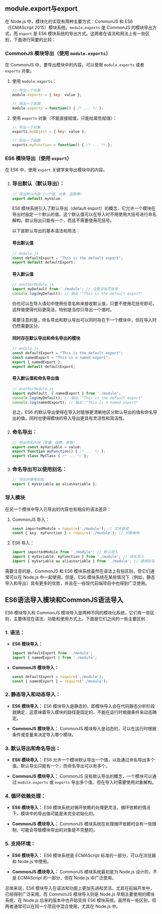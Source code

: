 ## module.export与export

在 Node.js 中，模块化的实现有两种主要方式：CommonJS 和 ES6（ECMAScript 2015）模块系统。`module.exports` 是 CommonJS 的模块导出方式，而 `export` 是 ES6 模块系统的导出方式。这两者在语法和用法上有一些区别，下面进行简要的比较：

### CommonJS 模块导出（使用 `module.exports`）

在 CommonJS 中，要导出模块中的内容，可以使用 `module.exports` 或者 `exports` 对象。

1. 使用 `module.exports`：

   ```javascript
   // 导出一个对象
   module.exports = { key: value };

   // 导出一个函数
   module.exports = function() { /* ... */ };
   ```

2. 使用 `exports` 对象（不能直接赋值，只能给属性赋值）：

   ```javascript
   // 导出一个对象
   exports.myObject = { key: value };
   
   // 导出一个函数
   exports.myFunction = function() { /* ... */ };
   ```

### ES6 模块导出（使用 `export`）

在 ES6 中，使用 `export` 关键字来导出模块中的内容。

1. ### 导出默认（默认导出）：

   ```javascript
   // 导出默认内容（一个值、对象、函数等）
   export default myValue;
   ```

   ES6 模块系统引入了默认导出（default export）的概念，它允许一个模块在导出时指定一个默认的值，这个默认值可以在导入时不用使用大括号进行命名解构。默认导出只能有一个，而且不需要使用花括号。

   以下是默认导出的基本语法和用法：

   #### 导出默认值

   ```javascript
   // module.js
   const defaultExport = "This is the default export";
   export default defaultExport;
   ```

   #### 导入默认值

   ```javascript
   // anotherModule.js
   import myDefault from './module'; // 注意没有花括号
   console.log(myDefault); // 输出："This is the default export"
   ```

   你也可以在导入语句中使用任意名称来接收默认值，只要不使用花括号即可。这样做使得代码更简洁，特别是当你只导出一个值时。

   需要注意的是，命名导出和默认导出可以同时存在于一个模块中，但在导入时仍然需要区分。

   #### 同时存在默认导出和命名导出的模块

   ```javascript
   // module.js
   const defaultExport = "This is the default export";
   const namedExport = "This is a named export";
   export { namedExport };
   export default defaultExport;
   ```

   #### 导入默认值和命名导出值

   ```javascript
   // anotherModule.js
   import myDefault, { namedExport } from './module';
   console.log(myDefault); // 输出："This is the default export"
   console.log(namedExport); // 输出："This is a named export"
   ```

   总之，ES6 的默认导出使得在导入时能够更清晰地区分默认导出的值和命名导出的值，同时也使得模块的导入导出更具有灵活性和简洁性。

   

2. ### 命名导出：

   ```javascript
   // 导出命名内容（变量、函数、类等）
   export const myVariable = value;
   export function myFunction() { /* ... */ };
   export class MyClass { /* ... */ };
   ```

3. ### 命名导出可以使用别名：

   ```javascript
   // 导出时使用别名
   export { myVariable as aliasVariable };
   ```

### 导入模块

在另一个模块中导入已导出的内容也有相应的语法差异：

1. CommonJS 导入：

   ```javascript
   const importedModule = require('./module'); // 文件路径
   const { key, myFunction } = require('./module'); // 对象解构
   ```

2. ES6 导入：

   ```javascript
   import importedModule from './module'; // 默认导入
   import { myVariable, myFunction } from './module'; // 命名导入
   import { myVariable as aliasVariable } from './module'; // 使用别名
   ```

需要注意的是，CommonJS 和 ES6 模块系统虽然在语法上有些区别，但它们通常可以在 Node.js 中一起使用。但是，ES6 模块系统在某些情况下（例如，静态导入和导出）具有更多的优势，并且在一些现代前端项目中也得到广泛使用。

## ES6语法导入模块和CommonJS语法导入

ES6 模块导入和 CommonJS 模块导入是两种不同的模块化系统，它们有一些区别，主要体现在语法、功能和使用方式上。下面是它们之间的一些主要区别：

### 1. **语法：**

- **ES6 模块导入：**
  ```javascript
  import defaultExport from './module';
  import { namedExport } from './module';
  ```

- **CommonJS 模块导入：**
  ```javascript
  const defaultExport = require('./module');
  const { namedExport } = require('./module');
  ```

### 2. **静态导入和动态导入：**

- **ES6 模块导入：** ES6 模块导入是静态的，即模块导入会在代码静态分析阶段就确定，这意味着导入模块的路径是固定的，不能在运行时根据条件来动态确定。

- **CommonJS 模块导入：** CommonJS 模块导入是动态的，可以在运行时根据条件或变量来决定导入哪个模块。

### 3. **默认导出和命名导出：**

- **ES6 模块导入：** ES6 允许一个模块默认导出一个值，以及通过命名导出多个值。默认导出只能有一个，而命名导出可以有多个。

- **CommonJS 模块导入：** CommonJS 没有默认导出的概念，一个模块可以通过 `module.exports` 或 `exports` 导出多个值，但在导入时需要使用对象解构。

### 4. **循环依赖处理：**

- **ES6 模块导入：** ES6 模块系统对循环依赖的处理更灵活，循环依赖的情况下，模块中的导出值可能是未完全初始化的。

- **CommonJS 模块导入：** CommonJS 模块系统在处理循环依赖时会有一些限制，可能会导致模块导出的对象是不完整的。

### 5. **支持环境：**

- **ES6 模块导入：** ES6 模块系统是 ECMAScript 标准的一部分，可以在浏览器和 Node.js 中使用。

- **CommonJS 模块导入：** CommonJS 模块系统最初是为 Node.js 设计的，不是 ECMAScript 的一部分，但在 Node.js 中广泛使用。

总体来说，ES6 模块导入在语法和功能上更加先进和灵活，尤其在前端开发中，已经得到广泛采用。而 CommonJS 模块导入则是 Node.js 早期主要使用的模块系统，在 Node.js 后来的版本中也开始支持 ES6 模块系统。虽然有一些区别，但两者通常可以在同一个项目中混合使用，尤其在 Node.js 中。